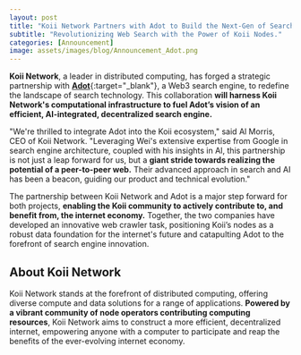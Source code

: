 ```yaml
---
layout: post
title: "Koii Network Partners with Adot to Build the Next-Gen of Search Engines"
subtitle: "Revolutionizing Web Search with the Power of Koii Nodes."
categories: [Announcement]
image: assets/images/blog/Announcement_Adot.png
---
```


**Koii Network**, a leader in distributed computing, has forged a strategic partnership with [**Adot**](https://a.site/){:target="\_blank"}, a Web3 search engine, to redefine the landscape of search technology. This collaboration **will harness Koii Network's computational infrastructure to fuel Adot’s vision of an efficient, AI-integrated, decentralized search engine.**

"We're thrilled to integrate Adot into the Koii ecosystem," said Al Morris, CEO of Koii Network. "Leveraging Wei's extensive expertise from Google in search engine architecture, coupled with his insights in AI, this partnership is not just a leap forward for us, but a **giant stride towards realizing the potential of a peer-to-peer web.** Their advanced approach in search and AI has been a beacon, guiding our product and technical evolution."

The partnership between Koii Network and Adot is a major step forward for both projects, **enabling the Koii community to actively contribute to, and benefit from, the internet economy.** Together, the two companies have developed an innovative web crawler task, positioning Koii’s nodes as a robust data foundation for the internet's future and catapulting Adot to the forefront of search engine innovation.

## About Koii Network

Koii Network stands at the forefront of distributed computing, offering diverse compute and data solutions for a range of applications. **Powered by a vibrant community of node operators contributing computing resources**, Koii Network aims to construct a more efficient, decentralized internet, empowering anyone with a computer to participate and reap the benefits of the ever-evolving internet economy.